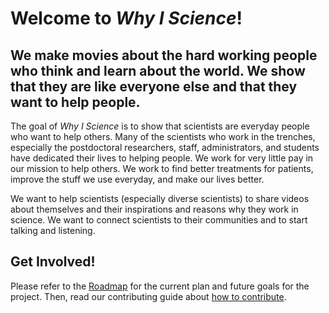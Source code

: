 # Welcome to *Why I Science*!

## We make movies about the hard working people who think and learn about the world. We show that they are like everyone else and that they want to help people.

The goal of *Why I Science* is to show that scientists are everyday people who want to help others. Many of the scientists who work in the trenches, especially the postdoctoral researchers, staff, administrators, and students have dedicated their lives to helping people. We work for very little pay in our mission to help others. We work to find better treatments for patients, improve the stuff we use everyday, and make our lives better.

We want to help scientists (especially diverse scientists) to share videos about themselves and their inspirations and reasons why they work in science. We want to connect scientists to their communities and to start talking and listening.

## Get Involved!

Please refer to the [Roadmap](roadmap.md) for the current plan and future goals for the project. Then, read our contributing guide about [how to contribute](CONTRIBUTING.md).

